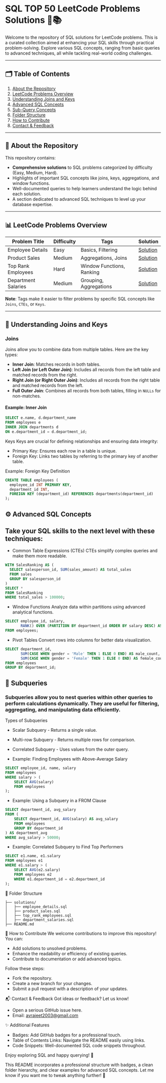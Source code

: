 # SQL TOP 50 LeetCode Problems Solutions 🐘📚

Welcome to the repository of SQL solutions for LeetCode problems. This is a curated collection aimed at enhancing your SQL skills through practical problem-solving. Explore various SQL concepts, ranging from basic queries to advanced techniques, all while tackling real-world coding challenges.

---

## 🗂 Table of Contents
1. [About the Repository](#about-the-repository)
2. [LeetCode Problems Overview](https://leetcode.com/studyplan/top-sql-50/)
3. [Understanding Joins and Keys](https://www.geeksforgeeks.org/sql-join-set-1-inner-left-right-and-full-joins/)
4. [Advanced SQL Concepts](https://airbyte.com/data-engineering-resources/advanced-sql-concepts)
5. [Sub-Query Concepts](https://www.geeksforgeeks.org/sql-subquery/)
6. [Folder Structure](#folder-structure)
7. [How to Contribute](#how-to-contribute)
8. [Contact & Feedback](#contact--feedback)

---

## 📖 About the Repository

This repository contains:
- **Comprehensive solutions** to SQL problems categorized by difficulty (Easy, Medium, Hard).
- Highlights of important SQL concepts like joins, keys, aggregations, and window functions.
- Well-documented queries to help learners understand the logic behind each solution.
- A section dedicated to advanced SQL techniques to level up your database expertise.

---

## 📊 LeetCode Problems Overview

| **Problem Title**          | **Difficulty** | **Tags**                   | **Solution**                                      |
|-----------------------------|----------------|----------------------------|--------------------------------------------------|
| Employee Details            | Easy           | Basics, Filtering          | [Solution](./solutions/employee_details.sql)    |
| Product Sales               | Medium         | Aggregations, Joins        | [Solution](./solutions/product_sales.sql)       |
| Top Rank Employees          | Hard           | Window Functions, Ranking  | [Solution](./solutions/top_rank_employees.sql)  |
| Department Salaries         | Medium         | Grouping, Aggregations     | [Solution](./solutions/department_salaries.sql) |

**Note**: Tags make it easier to filter problems by specific SQL concepts like `Joins`, `CTEs`, or `Keys`.

---

## 🔗 Understanding Joins and Keys

### **Joins**
Joins allow you to combine data from multiple tables. Here are the key types:
- **Inner Join**: Matches records in both tables.
- **Left Join (or Left Outer Join)**: Includes all records from the left table and matched records from the right.
- **Right Join (or Right Outer Join)**: Includes all records from the right table and matched records from the left.
- **Full Outer Join**: Combines all records from both tables, filling in `NULLs` for non-matches.

#### Example: Inner Join
```SQL
SELECT e.name, d.department_name
FROM employees e
INNER JOIN departments d
ON e.department_id = d.department_id;
```

Keys
Keys are crucial for defining relationships and ensuring data integrity:
- Primary Key: Ensures each row in a table is unique.
- Foreign Key: Links two tables by referring to the primary key of another table.

Example: Foreign Key Definition
```SQL
CREATE TABLE employees (
  employee_id INT PRIMARY KEY,
  department_id INT,
  FOREIGN KEY (department_id) REFERENCES departments(department_id)
);
```


## ⚙️ Advanced SQL Concepts
## Take your SQL skills to the next level with these techniques:
- Common Table Expressions (CTEs)
CTEs simplify complex queries and make them more readable.
```SQL
WITH SalesRanking AS (
  SELECT salesperson_id, SUM(sales_amount) AS total_sales
  FROM sales
  GROUP BY salesperson_id
)
SELECT *
FROM SalesRanking
WHERE total_sales > 100000;
```

- Window Functions
Analyze data within partitions using advanced analytical functions.
```SQL
SELECT employee_id, salary,
       RANK() OVER (PARTITION BY department_id ORDER BY salary DESC) AS rank
FROM employees;
```

- Pivot Tables
Convert rows into columns for better data visualization.
```SQL
SELECT department_id,
       SUM(CASE WHEN gender = 'Male' THEN 1 ELSE 0 END) AS male_count,
       SUM(CASE WHEN gender = 'Female' THEN 1 ELSE 0 END) AS female_count
FROM employees
GROUP BY department_id;
```
## 🔎 Subqueries
### Subqueries allow you to nest queries within other queries to perform calculations dynamically. They are useful for filtering, aggregating, and manipulating data efficiently.
Types of Subqueries
- Scalar Subquery - Returns a single value.
- Multi-row Subquery - Returns multiple rows for comparison.
- Correlated Subquery - Uses values from the outer query.

- Example: Finding Employees with Above-Average Salary
```SQL
SELECT employee_id, name, salary
FROM employees
WHERE salary > (
    SELECT AVG(salary) 
    FROM employees
);
```
- Example: Using a Subquery in a FROM Clause
```SQL
SELECT department_id, avg_salary
FROM (
    SELECT department_id, AVG(salary) AS avg_salary
    FROM employees
    GROUP BY department_id
) AS department_avg
WHERE avg_salary > 50000;
```
- Example: Correlated Subquery to Find Top Performers
```SQL
SELECT e1.name, e1.salary
FROM employees e1
WHERE e1.salary > (
    SELECT AVG(e2.salary) 
    FROM employees e2 
    WHERE e1.department_id = e2.department_id
);
```

📁 Folder Structure
```
├── solutions/
│   ├── employee_details.sql
│   ├── product_sales.sql
│   ├── top_rank_employees.sql
│   ├── department_salaries.sql
├── README.md
```


🌟 How to Contribute
We welcome contributions to improve this repository! You can:
- Add solutions to unsolved problems.
- Enhance the readability or efficiency of existing queries.
- Contribute to documentation or add advanced topics.

Follow these steps:
- Fork the repository.
- Create a new branch for your changes.
- Submit a pull request with a description of your updates.


📬 Contact & Feedback
Got ideas or feedback? Let us know!
- Open a serious GitHub issue here.
- Email: avrajeet2003@gmail.com


✨ Additional Features
- Badges: Add GitHub badges for a professional touch.
- Table of Contents Links: Navigate the README easily using links.
- Code Snippets: Well-documented SQL code snippets throughout.

Enjoy exploring SQL and happy querying! 🚀

This README incorporates a professional structure with badges, a clean folder hierarchy, and clear examples for advanced SQL concepts. Let me know if you want me to tweak anything further! 🚀

